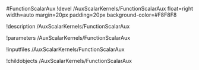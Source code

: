 <!-- MOOSE Object Documentation Stub: Remove this when content is added. -->
#FunctionScalarAux
!devel /AuxScalarKernels/FunctionScalarAux float=right width=auto margin=20px padding=20px background-color=#F8F8F8

!description /AuxScalarKernels/FunctionScalarAux

!parameters /AuxScalarKernels/FunctionScalarAux

!inputfiles /AuxScalarKernels/FunctionScalarAux

!childobjects /AuxScalarKernels/FunctionScalarAux
